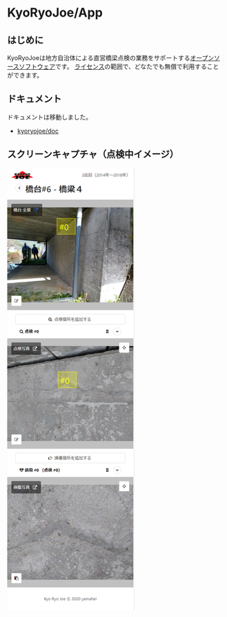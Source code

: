 KyoRyoJoe/App
===========

はじめに
--------

KyoRyoJoeは地方自治体による直営橋梁点検の業務をサポートする[オープンソースソフトウェア](https://ja.wikipedia.org/wiki/オープンソースソフトウェア)です。
[ライセンス](doc/license.md)の範囲で、どなたでも無償で利用することができます。


ドキュメント
----

ドキュメントは移動しました。
* [kyoryojoe/doc](https://github.com/kyoryojoe/doc)

スクリーンキャプチャ（点検中イメージ）
--------------------------------------

![点検画面](screenshot.png)

